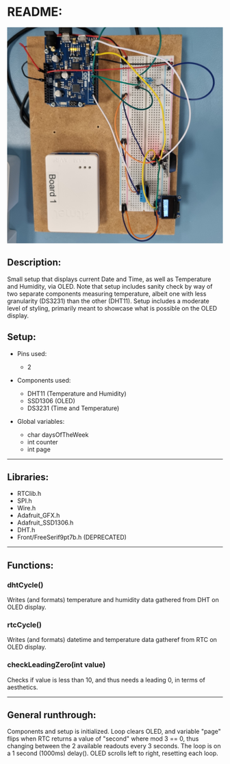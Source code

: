 # README:
![Alt text](20221208_131136.jpg)
## Description:
Small setup that displays current Date and Time, as well as Temperature and Humidity, via OLED.
Note that setup includes sanity check by way of two separate components measuring temperature, albeit one with less granularity (DS3231) than the other (DHT11).
Setup includes a moderate level of styling, primarily meant to showcase what is possible on the OLED display.

## Setup:
- Pins used:
	- 2

- Components used:
  - DHT11 (Temperature and Humidity)
  - SSD1306 (OLED)
  - DS3231 (Time and Temperature)

- Global variables:
  - char daysOfTheWeek
  - int counter
  - int page
----
## Libraries:
- RTClib.h
- SPI.h
- Wire.h
- Adafruit_GFX.h
- Adafruit_SSD1306.h
- DHT.h
- Front/FreeSerif9pt7b.h (DEPRECATED)
----
## Functions:
### dhtCycle()
Writes (and formats) temperature and humidity data gathered from DHT on OLED display.

### rtcCycle()
Writes (and formats) datetime and temperature data gatheref from RTC on OLED display.

### checkLeadingZero(int value)
Checks if value is less than 10, and thus needs a leading 0, in terms of aesthetics.

----
## General runthrough:
Components and setup is initialized.
Loop clears OLED, and variable "page" flips when RTC returns a value of "second" where mod 3 == 0, thus changing between the 2 available readouts every 3 seconds.
The loop is on a 1 second (1000ms) delay().
OLED scrolls left to right, resetting each loop.